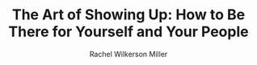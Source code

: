 ---
title: "The Art of Showing Up: How to Be There for Yourself and Your People"
subtitle: ""
description: ""
layout: book
author: Rachel Wilkerson Miller
started: 2020-09-24
read: 2020-09-25
status: read
rating: 4
color: 
cover: 
pages: 304
link: 
---